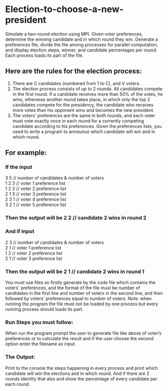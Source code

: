 # Election-to-choose-a-new-president
Simulate a two-round election using MPI. Given voter preferences, determine the winning candidate and in which round they win. Generate a preferences file, divide the file among processes for parallel computation, and display election steps, winner, and candidate percentages per round. Each process loads its part of the file.

## Here are the rules for the election process:
1. There are C candidates (numbered from 1 to C), and V voters.
2. The election process consists of up to 2 rounds. All candidates compete in the first
round. If a candidate receives more than 50% of the votes, he wins, otherwise another
round takes place, in which only the top 2 candidates compete for the presidency, the
candidate who receives more votes than his opponent wins and becomes the new
president.
3. The voters' preferences are the same in both rounds, and each voter must vote
exactly once in each round for a currently competing candidate according to his
preferences.
Given the preferences lists, you need to write a program to announce which candidate
will win and in which round.
## For example:
### If the input
3 5 // number of candidates & number of voters <br>
1 2 3 // voter 1 preference list<br>
1 2 3 // voter 2 preference list<br>
2 1 3 // voter 3 preference list<br>
2 3 1 // voter 4 preference list<br>
3 2 1 // voter 5 preference list<br>
### Then the output will be 2 2 // candidate 2 wins in round 2
### And if input
2 3 // number of candidates & number of voters<br>
2 1 // voter 1 preference list<br>
1 2 // voter 2 preference list<br>
2 1 // voter 3 preference list<br>
### Then the output will be 2 1 // candidate 2 wins in round 1
You must use files so firstly generate by the code file which contains the voters'
preferences, and the format of the file must be number of candidates in the first
line and number of voters in the second line, and then followed by voters’
preferences equal to number of voters.
Note: when running the program the file must not be loaded by one process but
every running process should loads its part.
### Run Steps you must follow: 
When run the program prompt the user to generate file like above of voter’s preferences or to calculate the result and if the user choose the
second option enter the filename as input.
### The Output: 
Print to the console the steps happening in every process and print which candidate will win the elections and in which round. And if there are 2 rounds identity
that also and show the percentage of every candidate per each round.
